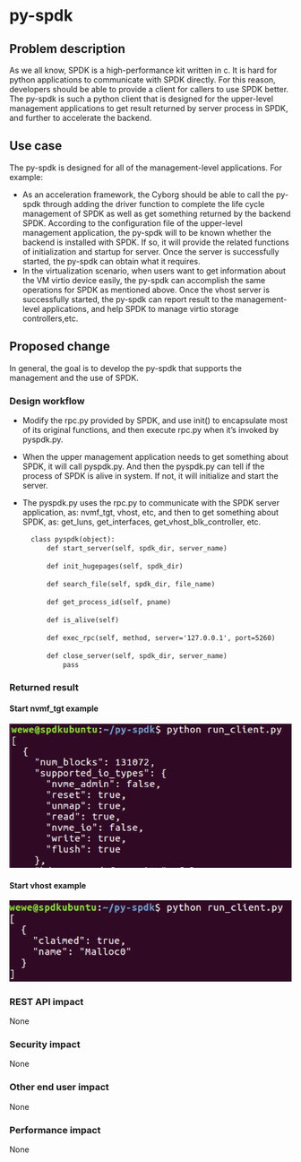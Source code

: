 # py-spdk
## Problem description

As we all know, SPDK is a high-performance kit written in c. It is hard for python applications to communicate with SPDK directly. For this reason, developers should be able to provide a client for callers to use SPDK better. The py-spdk is such a python client that is designed for the upper-level management applications to get result returned by server process in SPDK, and further to accelerate the backend. 

## Use case

The py-spdk is designed for all of the management-level applications. For example:

* As an acceleration framework, the Cyborg should be able to call the py-spdk through adding the driver function to complete the life cycle management of SPDK as well as get something returned by the backend SPDK. According to the configuration file of the upper-level management application, the py-spdk will to be known whether the backend is installed with SPDK. If so, it will provide the related functions of initialization and startup for server. Once the server is successfully started, the py-spdk can obtain what it requires. 
* In the virtualization scenario, when users want to get information about the VM virtio device easily, the py-spdk can accomplish the same operations for SPDK as mentioned above. Once the vhost server is successfully started, the py-spdk can report result to the management-level applications, and help SPDK to manage virtio storage controllers,etc.


## Proposed change

In general, the goal is to develop the py-spdk that supports the management and the use of SPDK.

### Design workflow

* Modify the rpc.py provided by SPDK, and use init() to encapsulate most of its original functions, and then execute rpc.py when it’s invoked by pyspdk.py.
* When the upper management application needs to get something about SPDK, it will call pyspdk.py. And then the pyspdk.py can tell if the process of SPDK is alive in system. If not, it will initialize and start the server.
* The pyspdk.py uses the rpc.py to communicate with the SPDK server application, as: nvmf_tgt, vhost, etc, and then to get something about SPDK, as: get_luns, get_interfaces, get_vhost_blk_controller, etc.

		class pyspdk(object):
            def start_server(self, spdk_dir, server_name)
        
            def init_hugepages(self, spdk_dir)
        
            def search_file(self, spdk_dir, file_name)
        
            def get_process_id(self, pname)
        
            def is_alive(self)
        
            def exec_rpc(self, method, server='127.0.0.1', port=5260)
        
            def close_server(self, spdk_dir, server_name)
                pass

### Returned result
#### Start nvmf_tgt example

![py-spdk](https://github.com/hellowaywewe/py-spdk/blob/master/get_bdevs.png)

#### Start vhost example

![py-spdk](https://github.com/hellowaywewe/py-spdk/blob/master/get_luns.png)


### REST API impact
None

### Security impact
None

### Other end user impact
None

### Performance impact
None

